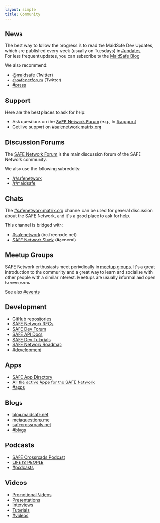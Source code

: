 ```yaml
---
layout: simple
title: Community
---
```


## News

The best way to follow the progress is to read the MaidSafe Dev Updates, which are published every week (usually on Tuesdays) in [#updates](https://safenetforum.org/c/development/updates).<br>
For less frequent updates, you can subscribe to the [MaidSafe Blog](https://blog.maidsafe.net).

We also recommend:

- [@maidsafe](https://twitter.com/maidsafe) (Twitter)
- [@safenetforum](https://twitter.com/safenetforum) (Twitter)
- [#press](https://safenetforum.org/c/press)
<!-- - [This Week in SAFE](http://eepurl.com/btCCob) (a weekly newsletter) -->

## Support

Here are the best places to ask for help:

- Ask questions on the [SAFE Network Forum](https://safenetforum.org/) (e.g., in [#support](https://safenetforum.org/c/support))
- Get live support on [#safenetwork:matrix.org](https://riot.im/app/#/room/#safenetwork:matrix.org)

## Discussion Forums

The [SAFE Network Forum](https://safenetforum.org) is the main discussion forum of the SAFE Network community.

We also use the following subreddits:

- [/r/safenetwork](https://www.reddit.com/r/safenetwork)
- [/r/maidsafe](https://www.reddit.com/r/maidsafe/)

## Chats

The [#safenetwork:matrix.org](https://riot.im/app/#/room/#safenetwork:matrix.org) channel can be used for general discussion about the SAFE Network, and it's a good place to ask for help.

This channel is bridged with:

- [#safenetwork](https://kiwiirc.com/client/irc.freenode.net/safenetwork) (irc.freenode.net)
- [SAFE Network Slack](https://slack.safenetwork.org) (#general)

## Meetup Groups

SAFE Network enthusiasts meet periodically in [meetup groups](/meetup-groups/). It's a great introduction to the community and a great way to learn and socialize with other people with a similar interest. Meetups are usually informal and open to everyone.

See also [#events](https://safenetforum.org/c/community/events).

## Development

- [GitHub repositories](https://github.com/maidsafe)
- [SAFE Network RFCs](https://github.com/maidsafe/rfcs)
- [SAFE Dev Forum](https://forum.safedev.org/)
- [SAFE API Docs](https://api.safedev.org/)
- [SAFE Dev Tutorials](https://tutorials.safedev.org/)
- [SAFE Network Roadmap](https://maidsafe.net/roadmap_dev.html)
- [#development](https://safenetforum.org/c/development)
<!-- [JIRA issue tracker](https://maidsafe.atlassian.net) -->
<!-- [MaidSafe Code Bounty Program](https://blog.maidsafe.net/2015/07/08/maidsafe-code-bounty-program/) -->

## Apps

- [SAFE App Directory](https://apps.safenetwork.org/)
- [All the active Apps for the SAFE Network](https://safenetforum.org/t/all-the-active-apps-for-the-safe-network/11293)
- [#apps](https://safenetforum.org/c/apps)

## Blogs

- [blog.maidsafe.net](https://blog.maidsafe.net)
- [metaquestions.me](http://metaquestions.me/)
- [safecrossroads.net](http://www.safecrossroads.net/articles/)
- [#blogs](https://safenetforum.org/c/community/blogs)

## Podcasts

- [SAFE Crossroads Podcast](http://www.safecrossroads.net/podcasts/)
- [LIFE IS PEOPLE](https://www.youtube.com/channel/UC7s9jwN1LFor8UYZVIxNfgw)
- [#podcasts](https://safenetforum.org/c/community/podcasts)

## Videos

- [Promotional Videos](https://www.youtube.com/playlist?list=PL7GqwP0KrKTrk-mpXxPb1l-oyfTHoZIdK)
- [Presentations](https://www.youtube.com/playlist?list=PL7GqwP0KrKTp8FmcJMdC9xCm3YA1oQwqM)
- [Interviews](https://www.youtube.com/playlist?list=PL7GqwP0KrKTrW09U4rHgD5kDhJGNFFU-b)
- [Tutorials](https://www.youtube.com/playlist?list=PL7GqwP0KrKTqUKiSCDCRQDiRhznbeZjRu)
- [#videos](https://safenetforum.org/c/community/videos)
